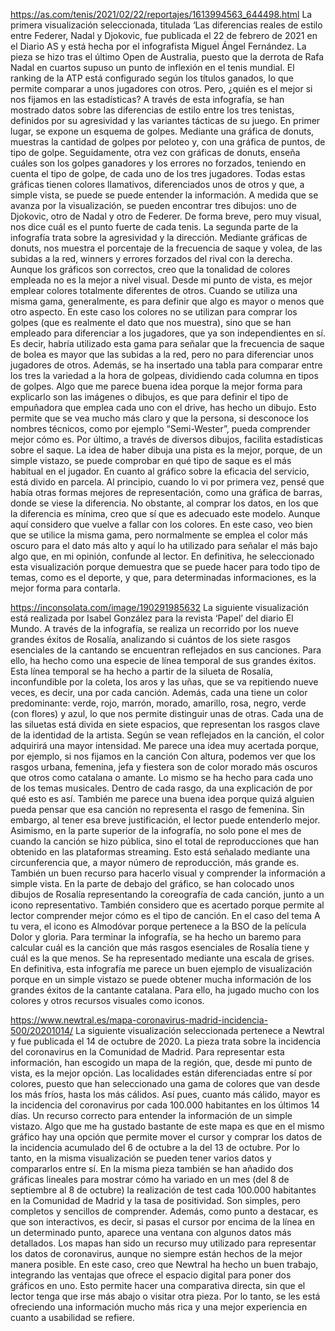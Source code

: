 https://as.com/tenis/2021/02/22/reportajes/1613994563_644498.html 
La primera visualización seleccionada, titulada ‘Las diferencias reales de estilo entre Federer, Nadal y Djokovic, fue publicada el 22 de febrero de 2021 en el Diario AS y está hecha por el infografista Miguel Ángel Fernández.
La pieza se hizo tras el último Open de Australia, puesto que la derrota de Rafa Nadal en cuartos supuso un punto de inflexión en el tenis mundial. El ranking de la ATP está configurado según los títulos ganados, lo que permite comparar a unos jugadores con otros. Pero, ¿quién es el mejor si nos fijamos en las estadísticas?
A través de esta infografía, se han mostrado datos sobre las diferencias de estilo entre los tres tenistas, definidos por su agresividad y las variantes tácticas de su juego.
En primer lugar, se expone un esquema de golpes. Mediante una gráfica de donuts, muestras la cantidad de golpes por peloteo y, con una gráfica de puntos, de tipo de golpe. Seguidamente, otra vez con gráficas de donuts, enseña cuáles son los golpes ganadores y los errores no forzados, teniendo en cuenta el tipo de golpe, de cada uno de los tres jugadores. Todas estas gráficas tienen colores llamativos, diferenciados unos de otros y que, a simple vista, se puede se puede entender la información.
A medida que se avanza por la visualización, se pueden encontrar tres dibujos: uno de Djokovic, otro de Nadal y otro de Federer. De forma breve, pero muy visual, nos dice cuál es el punto fuerte de cada tenis. 
La segunda parte de la infografía trata sobre la agresividad y la dirección. Mediante gráficas de donuts, nos muestra el porcentaje de la frecuencia de saque y volea, de las subidas a la red, winners y errores forzados del rival con la derecha. Aunque los gráficos son correctos, creo que la tonalidad de colores empleada no es la mejor a nivel visual. Desde mi punto de vista, es mejor emplear colores totalmente diferentes de otros. Cuando se utiliza una misma gama, generalmente, es para definir que algo es mayor o menos que otro aspecto. En este caso los colores no se utilizan para comprar los golpes (que es realmente el dato que nos muestra), sino que se han empleado para diferenciar a los jugadores, que ya son independientes en sí. Es decir, habría utilizado esta gama para señalar que la frecuencia de saque de bolea es mayor que las subidas a la red, pero no para diferenciar unos jugadores de otros.
Además, se ha insertado una tabla para comparar entre los tres la variedad a la hora de golpeas, dividiendo cada columna en tipos de golpes.
Algo que me parece buena idea porque la mejor forma para explicarlo son las imágenes o dibujos, es que para definir el tipo de empuñadora que emplea cada uno con el drive, has hecho un dibujo. Esto permite que se vea mucho más claro y que la persona, si desconoce los nombres técnicos, como por ejemplo “Semi-Wester”, pueda comprender mejor cómo es.
Por último, a través de diversos dibujos, facilita estadísticas sobre el saque. La idea de haber dibuja una pista es la mejor, porque, de un simple vistazo, se puede comprobar en qué tipo de saque es el más habitual en el jugador.
En cuanto al gráfico sobre la eficacia del servicio, está divido en parcela. Al principio, cuando lo vi por primera vez, pensé que había otras formas mejores de representación, como una gráfica de barras, donde se viese la diferencia. No obstante, al comprar los datos, en los que la diferencia es mínima, creo que sí que es adecuado este modelo. Aunque aquí considero que vuelve a fallar con los colores. En este caso, veo bien que se utilice la misma gama, pero normalmente se emplea el color más oscuro para el dato más alto y aquí lo ha utilizado para señalar el más bajo algo que, en mi opinión, confunde al lector.
En definitiva, he seleccionado esta visualización porque demuestra que se puede hacer para todo tipo de temas, como es el deporte, y que, para determinadas informaciones, es la mejor forma para contarla.


https://inconsolata.com/image/190291985632 
La siguiente visualización está realizada por Isabel González para la revista ‘Papel’ del diario El Mundo. 
A través de la infografía, se realiza un recorrido por los nueve grandes éxitos de Rosalía, analizando si cuántos de los siete rasgos esenciales de la cantando se encuentran reflejados en sus canciones. 
Para ello, ha hecho como una especie de línea temporal de sus grandes éxitos. Esta línea temporal se ha hecho a partir de la silueta de Rosalía, inconfundible por la coleta, los aros y las uñas, que se va repitiendo nueve veces, es decir, una por cada canción. Además, cada una tiene un color predominante: verde, rojo, marrón, morado, amarillo, rosa, negro, verde (con flores) y azul, lo que nos permite distinguir unas de otras.
Cada una de las siluetas está divida en siete espacios, que representan los rasgos clave de la identidad de la artista. Según se vean reflejados en la canción, el color adquirirá una mayor intensidad. Me parece una idea muy acertada porque, por ejemplo, si nos fijamos en la canción Con altura, podemos ver que los rasgos urbana, femenina, jefa y fiestera son de color morado más oscuros que otros como catalana o amante. Lo mismo se ha hecho para cada uno de los temas musicales. 
Dentro de cada rasgo, da una explicación de por qué esto es así. También me parece una buena idea porque quizá alguien pueda pensar que esa canción no representa el rasgo de femenina. Sin embargo, al tener esa breve justificación, el lector puede entenderlo mejor.
Asimismo, en la parte superior de la infografía, no solo pone el mes de cuando la canción se hizo pública, sino el total de reproducciones que han obtenido en las plataformas streaming. Esto está señalado mediante una circunferencia que, a mayor número de reproducción, más grande es. También un buen recurso para hacerlo visual y comprender la información a simple vista.
En la parte de debajo del gráfico, se han colocado unos dibujos de Rosalía representando la coreografía de cada canción, junto a un icono representativo. También considero que es acertado porque permite al lector comprender mejor cómo es el tipo de canción. En el caso del tema A tu vera, el icono es Almodóvar porque pertenece a la BSO de la película Dolor y gloria.
Para terminar la infografía, se ha hecho un baremo para calcular cuál es la canción que más rasgos esenciales de Rosalía tiene y cuál es la que menos. Se ha representado mediante una escala de grises. 
En definitiva, esta infografía me parece un buen ejemplo de visualización porque en un simple vistazo se puede obtener mucha información de los grandes éxitos de la cantante catalana. Para ello, ha jugado mucho con los colores y otros recursos visuales como iconos.

https://www.newtral.es/mapa-coronavirus-madrid-incidencia-500/20201014/ 
La siguiente visualización seleccionada pertenece a Newtral y fue publicada el 14 de octubre de 2020. La pieza trata sobre la incidencia del coronavirus en la Comunidad de Madrid. Para representar esta información, han escogido un mapa de la región, que, desde mi punto de vista, es la mejor opción.
Las localidades están diferenciadas entre sí por colores, puesto que han seleccionado una gama de colores que van desde los más fríos, hasta los más cálidos. Así pues, cuanto más cálido, mayor es la incidencia del coronavirus por cada 100.000 habitantes en los últimos 14 días. Un recurso correcto para entender la información de un simple vistazo.
Algo que me ha gustado bastante de este mapa es que en el mismo gráfico hay una opción que permite mover el cursor y comprar los datos de la incidencia acumulado del 6 de octubre a la del 13 de octubre. Por lo tanto, en la misma visualización se pueden tener varios datos y compararlos entre sí.
En la misma pieza también se han añadido dos gráficas lineales para mostrar cómo ha variado en un mes (del 8 de septiembre al 8 de octubre) la realización de test cada 100.000 habitantes en la Comunidad de Madrid y la tasa de positividad. Son simples, pero completos y sencillos de comprender. Además, como punto a destacar, es que son interactivos, es decir, si pasas el cursor por encima de la línea en un determinado punto, aparece una ventana con algunos datos más detallados.
Los mapas han sido un recurso muy utilizado para representar los datos de coronavirus, aunque no siempre están hechos de la mejor manera posible. En este caso, creo que Newtral ha hecho un buen trabajo, integrando las ventajas que ofrece el espacio digital para poner dos gráficos en uno. Esto permite hacer una comparativa directa, sin que el lector tenga que irse más abajo o visitar otra pieza. Por lo tanto, se les está ofreciendo una información mucho más rica y una mejor experiencia en cuanto a usabilidad se refiere.
